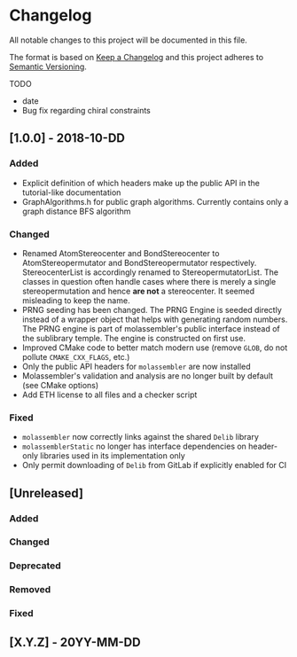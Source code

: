 # Changelog
All notable changes to this project will be documented in this file.

The format is based on [Keep a Changelog](http://keepachangelog.com/en/1.0.0/)
and this project adheres to [Semantic Versioning](http://semver.org/spec/v2.0.0.html).

TODO
- date
- Bug fix regarding chiral constraints

## [1.0.0] - 2018-10-DD
### Added
- Explicit definition of which headers make up the public API in the
  tutorial-like documentation
- GraphAlgorithms.h for public graph algorithms. Currently contains only a
  graph distance BFS algorithm 

### Changed
- Renamed AtomStereocenter and BondStereocenter to AtomStereopermutator and
  BondStereopermutator respectively. StereocenterList is accordingly renamed to
  StereopermutatorList. The classes in question often handle cases where there
  is merely a single stereopermutation and hence **are not** a stereocenter. It
  seemed misleading to keep the name. 
- PRNG seeding has been changed. The PRNG Engine is seeded directly instead of
  a wrapper object that helps with generating random numbers. The PRNG engine
  is part of molassembler's public interface instead of the sublibrary temple.
  The engine is constructed on first use.
- Improved CMake code to better match modern use (remove `GLOB`, do not pollute
  `CMAKE_CXX_FLAGS`, etc.)
- Only the public API headers for `molassembler` are now installed
- Molassembler's validation and analysis are no longer built by default (see
  CMake options)
- Add ETH license to all files and a checker script

### Fixed
- `molassembler` now correctly links against the shared `Delib` library
- `molassemblerStatic` no longer has interface dependencies on header-only
  libraries used in its implementation only
- Only permit downloading of `Delib` from GitLab if explicitly enabled for CI

## [Unreleased]
### Added
### Changed
### Deprecated
### Removed
### Fixed

## [X.Y.Z] - 20YY-MM-DD

